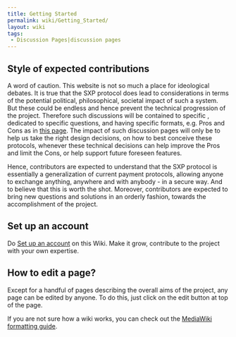 ```yaml
---
title: Getting Started
permalink: wiki/Getting_Started/
layout: wiki
tags:
 - Discussion Pages|discussion pages
---
```


Style of expected contributions
-------------------------------

A word of caution. This website is not so much a place for ideological
debates. It is true that the SXP protocol does lead to considerations in
terms of the potential political, philosophical, societal impact of such
a system. But these could be endless and hence prevent the technical
progression of the project. Therefore such discussions will be contained
to specific , dedicated to specific questions, and having specific
formats, e.g. Pros and Cons as in [this
page](/wiki/Exclusively_Money_Based_Economy "wikilink"). The impact of such
discussion pages will only be to help us take the right design
decisions, on how to best conceive these protocols, whenever these
technical decisions can help improve the Pros and limit the Cons, or
help support future foreseen features.

Hence, contributors are expected to understand that the SXP protocol is
essentially a generalization of current payment protocols, allowing
anyone to exchange anything, anywhere and with anybody - in a secure
way. And to believe that this is worth the shot. Moreover, contributors
are expected to bring new questions and solutions in an orderly fashion,
towards the accomplishment of the project.

Set up an account
-----------------

Do [Set up an account](/wiki/Special:UserLogin "wikilink") on this Wiki. Make
it grow, contribute to the project with your own expertise.

How to edit a page?
-------------------

Except for a handful of pages describing the overall aims of the
project, any page can be edited by anyone. To do this, just click on the
edit button at top of the page.

If you are not sure how a wiki works, you can check out the [ MediaWiki
formatting
guide](http://www.mediawiki.org/wiki/Help:Formatting "wikilink").
